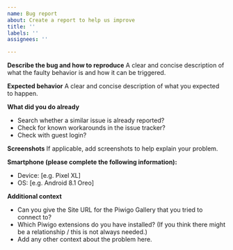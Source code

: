 ```yaml
---
name: Bug report
about: Create a report to help us improve
title: ''
labels: ''
assignees: ''

---
```


**Describe the bug and how to reproduce**
A clear and concise description of what the faulty behavior is and how it can be triggered.

**Expected behavior**
A clear and concise description of what you expected to happen.

**What did you do already**
- Search whether a similar issue is already reported?
- Check for known workarounds in the issue tracker?
- Check with guest login?

**Screenshots**
If applicable, add screenshots to help explain your problem.

**Smartphone (please complete the following information):**
 - Device: [e.g. Pixel XL]
 - OS: [e.g. Android 8.1 Oreo]

**Additional context**
- Can you give the Site URL for the Piwigo Gallery that you tried to connect to?
- Which Piwigo extensions do you have installed? (If you think there might be a relationship / this is not always needed.)
- Add any other context about the problem here.
